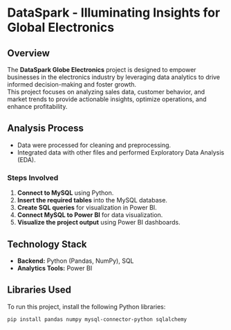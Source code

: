 # DataSpark - Illuminating Insights for Global Electronics

## Overview  
The **DataSpark Globe Electronics** project is designed to empower businesses in the electronics industry by leveraging data analytics to drive informed decision-making and foster growth.  
This project focuses on analyzing sales data, customer behavior, and market trends to provide actionable insights, optimize operations, and enhance profitability.

## **Analysis Process**
- Data were processed for cleaning and preprocessing.  
- Integrated data with other files and performed Exploratory Data Analysis (EDA).  

### **Steps Involved**
1. **Connect to MySQL** using Python.  
2. **Insert the required tables** into the MySQL database.  
3. **Create SQL queries** for visualization in Power BI.  
4. **Connect MySQL to Power BI** for data visualization.  
5. **Visualize the project output** using Power BI dashboards.  

## **Technology Stack**
- **Backend:** Python (Pandas, NumPy), SQL  
- **Analytics Tools:** Power BI  

## **Libraries Used**
To run this project, install the following Python libraries:  
```bash
pip install pandas numpy mysql-connector-python sqlalchemy
